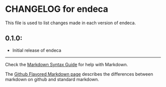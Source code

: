 # CHANGELOG for endeca

This file is used to list changes made in each version of endeca.

## 0.1.0:

* Initial release of endeca

- - -
Check the [Markdown Syntax Guide](http://daringfireball.net/projects/markdown/syntax) for help with Markdown.

The [Github Flavored Markdown page](http://github.github.com/github-flavored-markdown/) describes the differences between markdown on github and standard markdown.
